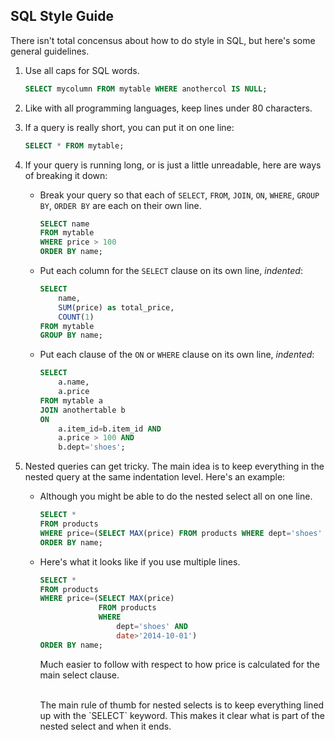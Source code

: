 ## SQL Style Guide

There isn't total concensus about how to do style in SQL, but here's some general guidelines.

1. Use all caps for SQL words.

    ```sql
    SELECT mycolumn FROM mytable WHERE anothercol IS NULL;
    ```

1. Like with all programming languages, keep lines under 80 characters.

1. If a query is really short, you can put it on one line:

    ```sql
    SELECT * FROM mytable;
    ```

1. If your query is running long, or is just a little unreadable, here are ways of breaking it down:

    * Break your query so that each of `SELECT`, `FROM`, `JOIN`, `ON`, `WHERE`, `GROUP BY`, `ORDER BY` are each on their own line.
    
        ```sql
        SELECT name
        FROM mytable
        WHERE price > 100
        ORDER BY name;
        ```

    * Put each column for the `SELECT` clause on its own line, *indented*:
        
        ```sql
        SELECT
            name,
            SUM(price) as total_price,
            COUNT(1)
        FROM mytable
        GROUP BY name;
        ```

    * Put each clause of the `ON` or `WHERE` clause on its own line, *indented*:
    
        ```sql
        SELECT
            a.name,
            a.price
        FROM mytable a
        JOIN anothertable b
        ON
            a.item_id=b.item_id AND
            a.price > 100 AND
            b.dept='shoes';
        ```

1. Nested queries can get tricky. The main idea is to keep everything in the nested query at the same indentation level. Here's an example:

    * Although you might be able to do the nested select all on one line.
    
        ```sql
        SELECT *
        FROM products
        WHERE price=(SELECT MAX(price) FROM products WHERE dept='shoes' AND date>'2014-10-01')
        ORDER BY name;
        ```

    * Here's what it looks like if you use multiple lines.
    
        ```sql
        SELECT *
        FROM products
        WHERE price=(SELECT MAX(price)
                     FROM products
                     WHERE
                         dept='shoes' AND
                         date>'2014-10-01')
        ORDER BY name;
        ```
        Much easier to follow with respect to how price is calculated for the main select clause.
        
        <br>
        The main rule of thumb for nested selects is to keep everything lined up with the `SELECT` keyword. This makes it clear what is part of the nested select and when it ends.
